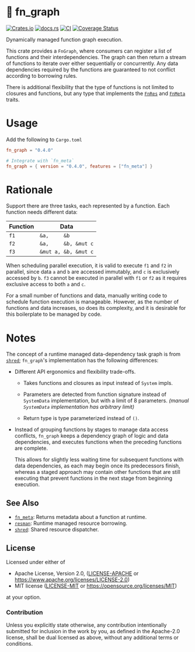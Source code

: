 # 🧬 fn_graph

[![Crates.io](https://img.shields.io/crates/v/fn_graph.svg)](https://crates.io/crates/fn_graph)
[![docs.rs](https://img.shields.io/docsrs/fn_graph)](https://docs.rs/fn_graph)
[![CI](https://github.com/azriel91/fn_graph/workflows/CI/badge.svg)](https://github.com/azriel91/fn_graph/actions/workflows/ci.yml)
[![Coverage Status](https://codecov.io/gh/azriel91/fn_graph/branch/main/graph/badge.svg)](https://codecov.io/gh/azriel91/fn_graph)

Dynamically managed function graph execution.

This crate provides a `FnGraph`, where consumers can register a list of
functions and their interdependencies. The graph can then return a stream of
functions to iterate over either sequentially or concurrently. Any data
dependencies required by the functions are guaranteed to not conflict
according to borrowing rules.

There is additional flexibility that the type of functions is not limited to
closures and functions, but any type that implements the [`FnRes`] and
[`FnMeta`] traits.

# Usage

Add the following to `Cargo.toml`

```toml
fn_graph = "0.4.0"

# Integrate with `fn_meta`
fn_graph = { version = "0.4.0", features = ["fn_meta"] }
```

# Rationale

Support there are three tasks, each represented by a function. Each function
needs different data:

| Function | Data                 |
| -------- | -------------------- |
| `f1`     | `&a,     &b`         |
| `f2`     | `&a,     &b, &mut c` |
| `f3`     | `&mut a, &b, &mut c` |

When scheduling parallel execution, it is valid to execute `f1` and `f2` in
parallel, since data `a` and `b` are accessed immutably, and `c` is
exclusively accessed by `b`. `f3` cannot be executed in parallel with `f1`
or `f2` as it requires exclusive access to both `a` and `c`.

For a small number of functions and data, manually writing code to
schedule function execution is manageable. However, as the number of
functions and data increases, so does its complexity, and it is desirable
for this boilerplate to be managed by code.

# Notes

The concept of a runtime managed data-dependency task graph is from
[`shred`]; `fn_graph`'s implementation has the following differences:

* Different API ergonomics and flexibility trade-offs.

    - Takes functions and closures as input instead of `System` impls.

    - Parameters are detected from function signature instead of
      `SystemData` implementation, but with a limit of 8 parameters.
      *(manual `SystemData` implementation has arbitrary limit)*

    - Return type is type parameterized instead of `()`.

* Instead of grouping functions by stages to manage data access conflicts,
  `fn_graph` keeps a dependency graph of logic and data dependencies, and
  executes functions when the preceding functions are complete.

    This allows for slightly less waiting time for subsequent functions with
    data dependencies, as each may begin once its predecessors finish,
    whereas a staged approach may contain other functions that are still
    executing that prevent functions in the next stage from beginning
    execution.

## See Also

* [`fn_meta`]: Returns metadata about a function at runtime.
* [`resman`]: Runtime managed resource borrowing.
* [`shred`]: Shared resource dispatcher.

[`fn_meta`]: https://github.com/azriel91/fn_meta
[`resman`]: https://github.com/azriel91/resman
[`shred`]: https://github.com/amethyst/shred

## License

Licensed under either of

* Apache License, Version 2.0, ([LICENSE-APACHE] or <https://www.apache.org/licenses/LICENSE-2.0>)
* MIT license ([LICENSE-MIT] or <https://opensource.org/licenses/MIT>)

at your option.

### Contribution

Unless you explicitly state otherwise, any contribution intentionally submitted for inclusion in the work by you, as defined in the Apache-2.0 license, shall be dual licensed as above, without any additional terms or conditions.

[LICENSE-APACHE]: LICENSE-APACHE
[LICENSE-MIT]: LICENSE-MIT

[`FnMeta`]: https://docs.rs/fn_meta/latest/fn_meta/trait.FnMeta.html
[`FnRes`]: https://docs.rs/resman/latest/resman/trait.FnRes.html
